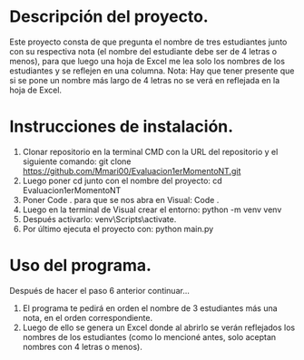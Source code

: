 # Descripción del proyecto.

Este proyecto consta de que pregunta el nombre de tres estudiantes junto con su respectiva nota (el nombre del estudiante debe ser de 4 letras o menos), para que luego una hoja de Excel me lea solo los nombres de los estudiantes y se reflejen en una columna.
Nota: Hay que tener presente que si se pone un nombre más largo de 4 letras no se verá en reflejada en la hoja de Excel.

# Instrucciones de instalación.
1. Clonar repositorio en la terminal CMD con la URL del repositorio y el siguiente comando: git clone https://github.com/Mmari00/Evaluacion1erMomentoNT.git
2. Luego poner cd junto con el nombre del proyecto: cd Evaluacion1erMomentoNT
3. Poner Code . para que se nos abra en Visual: Code . 
4. Luego en la terminal de Visual crear el entorno: python -m venv venv 
5. Después activarlo: venv\Scripts\activate.
6. Por último ejecuta el proyecto con: python main.py

# Uso del programa.
Después de hacer el paso 6 anterior continuar...
1. El programa te pedirá en orden el nombre de 3 estudiantes más una nota, en el orden correspondiente.
2. Luego de ello se genera un Excel donde al abrirlo se verán reflejados los nombres de los estudiantes (como lo mencioné antes, solo aceptan nombres con 4 letras o menos).